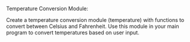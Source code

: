 Temperature Conversion Module:

Create a temperature conversion module (temperature) with functions to convert between Celsius and Fahrenheit. Use this module in your main program to convert temperatures based on user input.